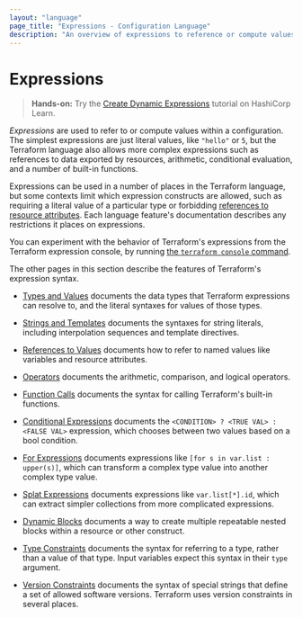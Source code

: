 ```yaml
---
layout: "language"
page_title: "Expressions - Configuration Language"
description: "An overview of expressions to reference or compute values in Terraform configurations, including types, operators, and functions."
---
```


# Expressions

> **Hands-on:** Try the [Create Dynamic Expressions](https://learn.hashicorp.com/tutorials/terraform/expressions?in=terraform/configuration-language&utm_source=WEBSITE&utm_medium=WEB_IO&utm_offer=ARTICLE_PAGE&utm_content=DOCS) tutorial on HashiCorp Learn.

_Expressions_ are used to refer to or compute values within a configuration.
The simplest expressions are just literal values, like `"hello"` or `5`,
but the Terraform language also allows more complex expressions such as
references to data exported by resources, arithmetic, conditional evaluation,
and a number of built-in functions.

Expressions can be used in a number of places in the Terraform language,
but some contexts limit which expression constructs are allowed,
such as requiring a literal value of a particular type or forbidding
[references to resource attributes](/docs/language/expressions/references.html#references-to-resource-attributes).
Each language feature's documentation describes any restrictions it places on
expressions.

You can experiment with the behavior of Terraform's expressions from
the Terraform expression console, by running
[the `terraform console` command](/docs/cli/commands/console.html).

The other pages in this section describe the features of Terraform's
expression syntax.

- [Types and Values](/docs/language/expressions/types.html)
  documents the data types that Terraform expressions can resolve to, and the
  literal syntaxes for values of those types.

- [Strings and Templates](/docs/language/expressions/strings.html)
  documents the syntaxes for string literals, including interpolation sequences
  and template directives.

- [References to Values](/docs/language/expressions/references.html)
  documents how to refer to named values like variables and resource attributes.

- [Operators](/docs/language/expressions/operators.html)
  documents the arithmetic, comparison, and logical operators.

- [Function Calls](/docs/language/expressions/function-calls.html)
  documents the syntax for calling Terraform's built-in functions.

- [Conditional Expressions](/docs/language/expressions/conditionals.html)
  documents the `<CONDITION> ? <TRUE VAL> : <FALSE VAL>` expression, which
  chooses between two values based on a bool condition.

- [For Expressions](/docs/language/expressions/for.html)
  documents expressions like `[for s in var.list : upper(s)]`, which can
  transform a complex type value into another complex type value.

- [Splat Expressions](/docs/language/expressions/splat.html)
  documents expressions like `var.list[*].id`, which can extract simpler
  collections from more complicated expressions.

- [Dynamic Blocks](/docs/language/expressions/dynamic-blocks.html)
  documents a way to create multiple repeatable nested blocks within a resource
  or other construct.

- [Type Constraints](/docs/language/expressions/type-constraints.html)
  documents the syntax for referring to a type, rather than a value of that
  type. Input variables expect this syntax in their `type` argument.

- [Version Constraints](/docs/language/expressions/version-constraints.html)
  documents the syntax of special strings that define a set of allowed software
  versions. Terraform uses version constraints in several places.
